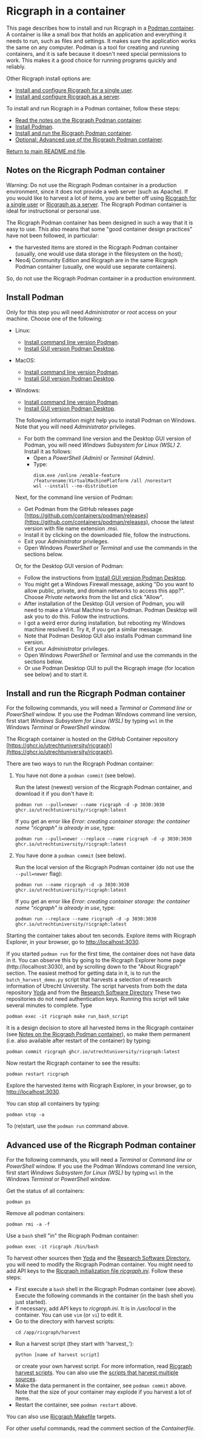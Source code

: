 # Ricgraph in a container
This page describes how to install and run Ricgraph in a 
[Podman container](https://podman.io).
A container is like a small box that holds an application and everything 
it needs to run, such as files and settings. It
makes sure the application works the same on any computer. 
Podman is a tool for creating and running containers, and it
is safe because it doesn't need special permissions to work. 
This makes it a good choice for running programs quickly and reliably.

Other Ricgraph install options are:

* [Install and configure
  Ricgraph for a single user](ricgraph_install_configure.md#install-and-configure-ricgraph).
* [Install and configure
  Ricgraph as a server](ricgraph_as_server.md#ricgraph-as-a-server-on-linux).
 
To install and run Ricgraph in a Podman container, 
follow these steps:

* [Read the notes on the Ricgraph Podman container](#notes-on-the-ricgraph-podman-container).
* [Install Podman](#install-podman).
* [Install and run the Ricgraph Podman container](#install-and-run-the-ricgraph-podman-container).
* [Optional: Advanced use of the Ricgraph Podman container](#advanced-use-of-the-ricgraph-podman-container).

[Return to main README.md file](../README.md#ricgraph---research-in-context-graph).


## Notes on the Ricgraph Podman container
Warning: Do not use the Ricgraph Podman container in a production environment,
since it does not provide a web server (such as Apache).
If you would like to harvest a lot of items, you are better off using 
[Ricgraph for a single user](ricgraph_install_configure.md) or
[Ricgraph as a server](ricgraph_as_server.md).
The Ricgraph Podman container is ideal for instructional or personal use.

The Ricgraph Podman container has been designed in such a way that it is easy to use.
This also means that some "good container design practices" have not been followed,
in particular:

* the harvested items are stored in the Ricgraph Podman container (usually, one would use
  data storage in the filesystem on the host);
* Neo4j Community Edition and Ricgraph are in the same Ricgraph Podman container
  (usually, one would use separate containers).

So, do not use the Ricgraph Podman container in a production environment.


## Install Podman
Only for this step you will need *Administrator* or *root* access on
your machine.
Choose one of the following:

* Linux:
  * [Install command line version 
    Podman](https://podman.io/docs/installation#installing-on-linux).
  * [Install GUI version Podman 
    Desktop](https://podman-desktop.io/docs/installation/linux-install).
* MacOS:
  * [Install command line version
    Podman](https://podman.io/docs/installation#macos).
  * [Install GUI version Podman
    Desktop](https://podman-desktop.io/docs/installation/macos-install).
* Windows:
  * [Install command line version
    Podman](https://podman-desktop.io/docs/installation/windows-install#installing-podman).
  * [Install GUI version Podman
    Desktop](https://podman-desktop.io/docs/installation/windows-install#installing-podman-desktop).
  
  The following information might help you to install Podman on Windows. Note that
  you will need *Administrator* privileges.
  * For both the command line version and the Desktop GUI version of Podman, you will need
    *Windows Subsystem for Linux (WSL) 2*. Install it as follows:
    * Open a *PowerShell (Admin)* or *Terminal (Admin)*. 
    * Type:
      ```
      dism.exe /online /enable-feature /featurename:VirtualMachinePlatform /all /norestart
      wsl --install --no-distribution
      ```

  Next, for the command line version of Podman:
  * Get Podman from the GitHub releases page
    [https://github.com/containers/podman/releases](https://github.com/containers/podman/releases), 
    choose the latest
    version with file name extension .msi.
  * Install it by clicking on the downloaded file, follow the instructions.
  * Exit your *Administrator* privileges.
  * Open Windows *PowerShell* or *Terminal* and use the commands in the sections below.

  Or, for the Desktop GUI version of Podman:
  * Follow the instructions from [Install GUI version Podman
    Desktop](https://podman-desktop.io/docs/installation/windows-install#installing-podman-desktop).
  * You might get a Windows Firewall message, asking "Do you want to allow public, private, and
    domain networks to access this app?". Choose *Private networks* from the list and click "Allow".
  * After installation of the Desktop GUI version of Podman,
    you will need to make a Virtual Machine to run Podman. Podman Desktop
    will ask you to do this. Follow the instructions.
  * I got a weird error during installation, but rebooting my Windows machine resolved it.
    Try it, if you get a similar message.
  * Note that Podman Desktop GUI also installs Podman command line version.
  * Exit your *Administrator* privileges.
  * Open Windows *PowerShell* or *Terminal* and use the commands in the sections below.
  * Or use Podman Desktop GUI to pull the Ricgraph image (for location see below) and
    to start it.


## Install and run the Ricgraph Podman container
For the following commands, you will need a *Terminal* or *Command line* or
*PowerShell* window. If you use the Podman Windows command line version, 
first start *Windows Subsystem for Linux (WSL)* by typing `wsl` in the Windows
*Terminal* or *PowerShell* window.

The Ricgraph container is hosted on the 
GitHub Container repository
[https://ghcr.io/utrechtuniversity/ricgraph](https://ghcr.io/utrechtuniversity/ricgraph).

There are two ways to run the Ricgraph Podman container:

1. You have not done a `podman commit` (see below).

   Run the latest (newest) version of the Ricgraph Podman container, and download it if you don't have it:
   ```
   podman run --pull=newer --name ricgraph -d -p 3030:3030 ghcr.io/utrechtuniversity/ricgraph:latest
   ```
   If you get an error like 
   *Error: creating container storage: the container name "ricgraph" is already in use*, type:
   ```
   podman run --pull=newer --replace --name ricgraph -d -p 3030:3030 ghcr.io/utrechtuniversity/ricgraph:latest
   ```

2. You have done a `podman commit` (see below).

   Run the local version of the Ricgraph Podman container
   (do not use the `--pull=newer` flag):
   ```
   podman run --name ricgraph -d -p 3030:3030 ghcr.io/utrechtuniversity/ricgraph:latest
   ```
   If you get an error like
   *Error: creating container storage: the container name "ricgraph" is already in use*, type:
   ```
   podman run --replace --name ricgraph -d -p 3030:3030 ghcr.io/utrechtuniversity/ricgraph:latest
   ```

 Starting the container takes about ten seconds.
 Explore items with Ricgraph Explorer,
 in your browser, go to
 [http://localhost:3030](http://localhost:3030).

If you started `podman run` for the first time, 
the container does not have data in it. You can observe this by going to the 
Ricgraph Explorer home page (http://localhost:3030),
and by scrolling down to the "About Ricgraph" section.
The easiest method for getting data in it, is to run the `batch_harvest_demo.py` script
that harvests a selection of research information of Utrecht University. 
The script harvests from both
the data repository [Yoda](https://www.uu.nl/en/research/yoda)
and from the 
[Research Software Directory](https://research-software-directory.org)
These two repositories do not need authentication keys.
Running this script will take several minutes to complete.
Type
```
podman exec -it ricgraph make run_bash_script
```

It is a design decision to store all harvested items in the Ricgraph container
(see [Notes on the Ricgraph Podman 
container](#notes-on-the-ricgraph-podman-container)),
so make them permanent (i.e. also available after restart of the container)
by typing:
```
podman commit ricgraph ghcr.io/utrechtuniversity/ricgraph:latest
```

Now restart the Ricgraph container to see the results:
```
podman restart ricgraph
```
Explore the harvested items with Ricgraph Explorer,
in your browser, go to 
[http://localhost:3030](http://localhost:3030).

You can stop all containers by typing:
```
podman stop -a
```
To (re)start, use the `podman run` command above.

## Advanced use of the Ricgraph Podman container
For the following commands, you will need a *Terminal* or *Command line* or
*PowerShell* window. If you use the Podman Windows command line version, 
first start *Windows Subsystem for Linux (WSL)* by typing `wsl` in the Windows
*Terminal* or *PowerShell* window.

Get the status of all containers:
```
podman ps
```

Remove all podman containers:
```
podman rmi -a -f
```

Use a `bash` shell "in" the Ricgraph Podman container:
```
podman exec -it ricgraph /bin/bash
```

To harvest other sources then 
[Yoda](https://www.uu.nl/en/research/yoda)
and the 
[Research Software Directory](https://research-software-directory.org),
you will need to modify the Ricgraph Podman container. You might need to add API keys
to the [Ricgraph initialization file 
*ricgraph.ini*](ricgraph_install_configure.md#ricgraph-initialization-file).
Follow these steps:

* First execute a `bash` shell in the Ricgraph Podman container (see above). Execute the
  following commands in the container (in the bash shell you just started).
* If necessary, add API keys to *ricgraph.ini*. It is in */usr/local* in the container.
  You can use `vim` (or `vi`) to edit it.
* Go to the directory with harvest scripts:
  ```
  cd /app/ricgraph/harvest
  ```
* Run a harvest script (they start with 'harvest_'):
  ```
  python [name of harvest script]
  ```
  or create your own harvest script.
  For more information, read [Ricgraph harvest scripts](ricgraph_harvest_scripts.md).
  You can also use the [scripts that harvest multiple sources](ricgraph_harvest_scripts.md#scripts-that-harvest-multiple-sources).
* Make the data permanent in the container, see `podman commit` above.  
  Note that the size of your container may explode if you harvest a lot of items.
* Restart the container, see `podman restart` above.

You can also use [Ricgraph Makefile](ricgraph_install_configure.md#ricgraph-makefile) targets.

For other useful commands, read the comment section of the *Containerfile*.
